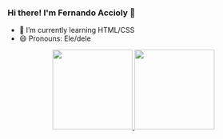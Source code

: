 ### Hi there! I'm Fernando Accioly 👋


- 🌱 I’m currently learning HTML/CSS
- 😄 Pronouns: Ele/dele

<div align="center">
  <a href="https://github.com/Nandincci">
  <img height="160em" src="https://github-readme-stats.vercel.app/api?username=Nandincci&show_icons=true&theme=aura&include_all_commits=true&count_private=true"/>
  <img height="160em" src="https://github-readme-stats.vercel.app/api/top-langs/?username=Nandincci&layout=compact&langs_count=7&theme=dracula"/>
</div>


